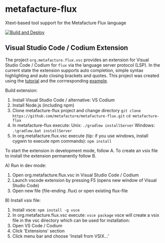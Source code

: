 # metafacture-flux
Xtext-based tool support for the Metafacture Flux language

[![Build and Deploy](https://github.com/metafacture/metafacture-flux/workflows/Build%20and%20Deploy/badge.svg)](https://github.com/metafacture/metafacture-flux/actions?query=workflow%3A%22Build+and+Deploy%22)

Visual Studio Code / Codium Extension
---------------------------
The project `org.metafacture.flux.vsc` provides an extension for Visual Studio Code / Codium for `flux` via the language server protocol (LSP). In the current state the extension supports auto completion, simple syntax highlighting and auto closing brackets and quotes. This project was created using the [tutorial](https://www.typefox.io/blog/building-a-vs-code-extension-with-xtext-and-the-language-server-protocol) and the corrresponding [example](https://github.com/TypeFox/languageserver-example).

Build extension:

1. Install Visual Studio Code / alternative: VS Codium
2. Install Node.js (including npm)
3. Clone metafacture-flux project and change directory
`git clone https://github.com/metafacture/metafacture-flux.git`
`cd metafacture-flux`
4. In metafacture-flux execute:
Unix: `./gradlew installServer`
Windows: `.\gradlew.bat installServer`
5. In org.metafacture.flux.vsc execute (tip: if you use windows, install cygwin to execute npm commands):
`npm install`

To start the extension in development mode, follow A. To create an vsix file to install the extension permanently follow B.

A) Run in dev mode:
1. Open org.metafacture.flux.vsc in Visual Studio Code / Codium
2. Launch vscode extension by pressing F5 (opens new window of Visual Studio Code)
3. Open new file (file-ending .flux) or open existing flux-file

B) Install vsix file:
1. Install vsce: `npm install -g vsce`
2. In org.metafacture.flux.vsc execute: `vsce package`
vsce will create a vsix file in the vsc directory which can be used for installation:
3. Open VS Code / Codium
4. Click 'Extensions' section
5. Click menu bar and choose 'Install from VSIX...'
